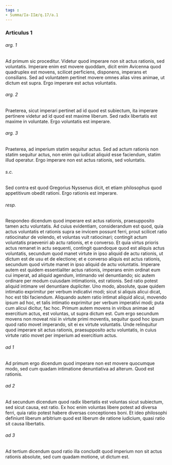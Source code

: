 ```yaml
---
tags : 
- Summa/Ia-IIæ/q.17/a.1
---
```


### Articulus 1

###### arg. 1
Ad primum sic proceditur. Videtur quod imperare non sit actus rationis, sed voluntatis. Imperare enim est movere quoddam, dicit enim Avicenna quod quadruplex est movens, scilicet perficiens, disponens, imperans et consilians. Sed ad voluntatem pertinet movere omnes alias vires animae, ut dictum est supra. Ergo imperare est actus voluntatis.

###### arg. 2
Praeterea, sicut imperari pertinet ad id quod est subiectum, ita imperare pertinere videtur ad id quod est maxime liberum. Sed radix libertatis est maxime in voluntate. Ergo voluntatis est imperare.

###### arg. 3
Praeterea, ad imperium statim sequitur actus. Sed ad actum rationis non statim sequitur actus, non enim qui iudicat aliquid esse faciendum, statim illud operatur. Ergo imperare non est actus rationis, sed voluntatis.

###### s.c.
Sed contra est quod Gregorius Nyssenus dicit, et etiam philosophus quod appetitivum obedit rationi. Ergo rationis est imperare.

###### resp.
Respondeo dicendum quod imperare est actus rationis, praesupposito tamen actu voluntatis. Ad cuius evidentiam, considerandum est quod, quia actus voluntatis et rationis supra se invicem possunt ferri, prout scilicet ratio ratiocinatur de volendo, et voluntas vult ratiocinari; contingit actum voluntatis praeveniri ab actu rationis, et e converso. Et quia virtus prioris actus remanet in actu sequenti, contingit quandoque quod est aliquis actus voluntatis, secundum quod manet virtute in ipso aliquid de actu rationis, ut dictum est de usu et de electione; et e converso aliquis est actus rationis, secundum quod virtute manet in ipso aliquid de actu voluntatis. Imperare autem est quidem essentialiter actus rationis, imperans enim ordinat eum cui imperat, ad aliquid agendum, intimando vel denuntiando; sic autem ordinare per modum cuiusdam intimationis, est rationis. Sed ratio potest aliquid intimare vel denuntiare dupliciter. Uno modo, absolute, quae quidem intimatio exprimitur per verbum indicativi modi; sicut si aliquis alicui dicat, hoc est tibi faciendum. Aliquando autem ratio intimat aliquid alicui, movendo ipsum ad hoc, et talis intimatio exprimitur per verbum imperativi modi; puta cum alicui dicitur, fac hoc. Primum autem movens in viribus animae ad exercitium actus, est voluntas, ut supra dictum est. Cum ergo secundum movens non moveat nisi in virtute primi moventis, sequitur quod hoc ipsum quod ratio movet imperando, sit ei ex virtute voluntatis. Unde relinquitur quod imperare sit actus rationis, praesupposito actu voluntatis, in cuius virtute ratio movet per imperium ad exercitium actus.

###### ad 1
Ad primum ergo dicendum quod imperare non est movere quocumque modo, sed cum quadam intimatione denuntiativa ad alterum. Quod est rationis.

###### ad 2
Ad secundum dicendum quod radix libertatis est voluntas sicut subiectum, sed sicut causa, est ratio. Ex hoc enim voluntas libere potest ad diversa ferri, quia ratio potest habere diversas conceptiones boni. Et ideo philosophi definiunt liberum arbitrium quod est liberum de ratione iudicium, quasi ratio sit causa libertatis.

###### ad 3
Ad tertium dicendum quod ratio illa concludit quod imperium non sit actus rationis absolute, sed cum quadam motione, ut dictum est.

